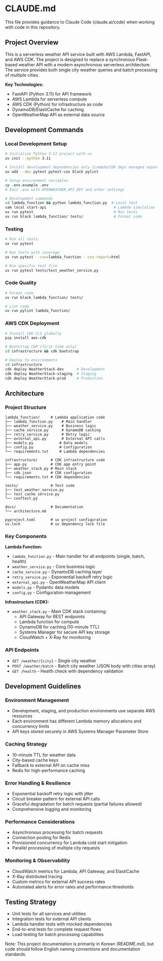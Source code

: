 # CLAUDE.md

This file provides guidance to Claude Code (claude.ai/code) when working with code in this repository.

## Project Overview

This is a serverless weather API service built with AWS Lambda, FastAPI, and AWS CDK. The project is designed to replace a synchronous Flask-based weather API with a modern asynchronous serverless architecture. The service provides both single city weather queries and batch processing of multiple cities.

**Key Technologies:**
- FastAPI (Python 3.11) for API framework
- AWS Lambda for serverless compute
- AWS CDK (Python) for infrastructure as code
- DynamoDB/ElastiCache for caching
- OpenWeatherMap API as external data source

## Development Commands

### Local Development Setup
```bash
# Initialize Python 3.11 project with uv
uv init --python 3.11

# Install development dependencies only (Lambda/CDK deps managed separately)
uv add --dev pytest pytest-cov black pylint

# Setup environment variables
cp .env.example .env
# Edit .env with OPENWEATHER_API_KEY and other settings

# Development commands
cd lambda_function && python lambda_function.py  # Local test
sam local start-api                               # Lambda simulation
uv run pytest                                     # Run tests
uv run black lambda_function/ tests/              # Format code
```

### Testing
```bash
# Run all tests
uv run pytest

# Run tests with coverage
uv run pytest --cov=lambda_function --cov-report=html

# Run specific test file
uv run pytest tests/test_weather_service.py
```

### Code Quality
```bash
# Format code
uv run black lambda_function/ tests/

# Lint code
uv run pylint lambda_function/
```

### AWS CDK Deployment
```bash
# Install CDK CLI globally
pip install aws-cdk

# Bootstrap CDK (first time only)
cd infrastructure && cdk bootstrap

# Deploy to environments
cd infrastructure
cdk deploy WeatherStack-dev      # Development
cdk deploy WeatherStack-staging  # Staging
cdk deploy WeatherStack-prod     # Production
```

## Architecture

### Project Structure
```
lambda_function/     # Lambda application code
├── lambda_function.py    # Main handler
├── weather_service.py    # Business logic
├── cache_service.py      # DynamoDB caching
├── retry_service.py      # Retry logic
├── external_api.py       # External API calls
├── models.py            # Data models
├── config.py            # Configuration
└── requirements.txt     # Lambda dependencies

infrastructure/      # CDK infrastructure code
├── app.py           # CDK app entry point
├── weather_stack.py # Main stack
├── cdk.json         # CDK configuration
└── requirements.txt # CDK dependencies

tests/               # Test code
├── test_weather_service.py
├── test_cache_service.py
└── conftest.py

docs/                # Documentation
└── architecture.md

pyproject.toml       # uv project configuration
uv.lock              # uv dependency lock file
```

### Key Components

**Lambda Function:**
- `lambda_function.py` - Main handler for all endpoints (single, batch, health)
- `weather_service.py` - Core business logic
- `cache_service.py` - DynamoDB caching layer
- `retry_service.py` - Exponential backoff retry logic
- `external_api.py` - OpenWeatherMap API client
- `models.py` - Pydantic data models
- `config.py` - Configuration management

**Infrastructure (CDK):**
- `weather_stack.py` - Main CDK stack containing:
  - API Gateway for REST endpoints
  - Lambda function for compute
  - DynamoDB for caching (10-minute TTL)
  - Systems Manager for secure API key storage
  - CloudWatch + X-Ray for monitoring

### API Endpoints
- `GET /weather/{city}` - Single city weather
- `POST /weather/batch` - Batch city weather (JSON body with cities array)
- `GET /health` - Health check with dependency validation

## Development Guidelines

### Environment Management
- Development, staging, and production environments use separate AWS resources
- Each environment has different Lambda memory allocations and concurrency limits
- API keys stored securely in AWS Systems Manager Parameter Store

### Caching Strategy
- 10-minute TTL for weather data
- City-based cache keys
- Fallback to external API on cache miss
- Redis for high-performance caching

### Error Handling & Resilience
- Exponential backoff retry logic with jitter
- Circuit breaker pattern for external API calls
- Graceful degradation for batch requests (partial failures allowed)
- Comprehensive logging and monitoring

### Performance Considerations
- Asynchronous processing for batch requests
- Connection pooling for Redis
- Provisioned concurrency for Lambda cold start mitigation
- Parallel processing of multiple city requests

### Monitoring & Observability
- CloudWatch metrics for Lambda, API Gateway, and ElastiCache
- X-Ray distributed tracing
- Custom metrics for external API success rates
- Automated alerts for error rates and performance thresholds

## Testing Strategy

- Unit tests for all services and utilities
- Integration tests for external API clients
- Lambda handler tests with mocked dependencies
- End-to-end tests for complete request flows
- Load testing for batch processing capabilities

Note: This project documentation is primarily in Korean (README.md), but code should follow English naming conventions and documentation standards.
